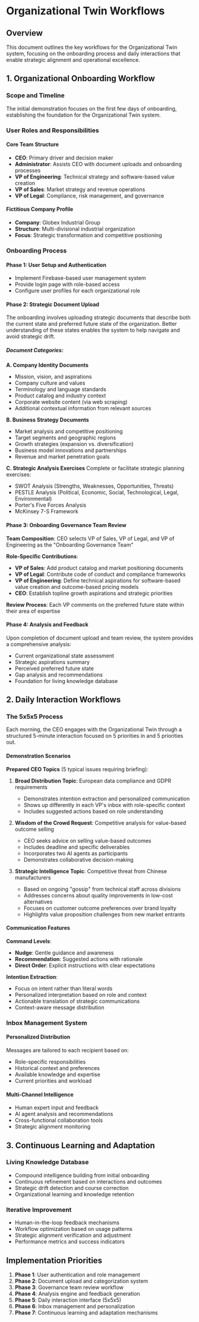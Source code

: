 # Organizational Twin Workflows

## Overview

This document outlines the key workflows for the Organizational Twin system, focusing on the onboarding process and daily interactions that enable strategic alignment and operational excellence.

## 1. Organizational Onboarding Workflow

### Scope and Timeline
The initial demonstration focuses on the first few days of onboarding, establishing the foundation for the Organizational Twin system.

### User Roles and Responsibilities

#### Core Team Structure
- **CEO**: Primary driver and decision maker
- **Administrator**: Assists CEO with document uploads and onboarding processes
- **VP of Engineering**: Technical strategy and software-based value creation
- **VP of Sales**: Market strategy and revenue operations
- **VP of Legal**: Compliance, risk management, and governance

#### Fictitious Company Profile
- **Company**: Globex Industrial Group
- **Structure**: Multi-divisional industrial organization
- **Focus**: Strategic transformation and competitive positioning

### Onboarding Process

#### Phase 1: User Setup and Authentication
- Implement Firebase-based user management system
- Provide login page with role-based access
- Configure user profiles for each organizational role

#### Phase 2: Strategic Document Upload
The onboarding involves uploading strategic documents that describe both the current state and preferred future state of the organization. Better understanding of these states enables the system to help navigate and avoid strategic drift.

##### Document Categories:

**A. Company Identity Documents**
- Mission, vision, and aspirations
- Company culture and values
- Terminology and language standards
- Product catalog and industry context
- Corporate website content (via web scraping)
- Additional contextual information from relevant sources

**B. Business Strategy Documents**
- Market analysis and competitive positioning
- Target segments and geographic regions
- Growth strategies (expansion vs. diversification)
- Business model innovations and partnerships
- Revenue and market penetration goals

**C. Strategic Analysis Exercises**
Complete or facilitate strategic planning exercises:
- SWOT Analysis (Strengths, Weaknesses, Opportunities, Threats)
- PESTLE Analysis (Political, Economic, Social, Technological, Legal, Environmental)
- Porter's Five Forces Analysis
- McKinsey 7-S Framework

#### Phase 3: Onboarding Governance Team Review

**Team Composition**: CEO selects VP of Sales, VP of Legal, and VP of Engineering as the "Onboarding Governance Team"

**Role-Specific Contributions**:
- **VP of Sales**: Add product catalog and market positioning documents
- **VP of Legal**: Contribute code of conduct and compliance frameworks
- **VP of Engineering**: Define technical aspirations for software-based value creation and outcome-based pricing models
- **CEO**: Establish topline growth aspirations and strategic priorities

**Review Process**: Each VP comments on the preferred future state within their area of expertise

#### Phase 4: Analysis and Feedback
Upon completion of document upload and team review, the system provides a comprehensive analysis:
- Current organizational state assessment
- Strategic aspirations summary
- Perceived preferred future state
- Gap analysis and recommendations
- Foundation for living knowledge database

## 2. Daily Interaction Workflows

### The 5x5x5 Process
Each morning, the CEO engages with the Organizational Twin through a structured 5-minute interaction focused on 5 priorities in and 5 priorities out.

#### Demonstration Scenarios

**Prepared CEO Topics** (5 typical issues requiring briefing):

1. **Broad Distribution Topic**: European data compliance and GDPR requirements
   - Demonstrates intention extraction and personalized communication
   - Shows up differently in each VP's inbox with role-specific context
   - Includes suggested actions based on role understanding

2. **Wisdom of the Crowd Request**: Competitive analysis for value-based outcome selling
   - CEO seeks advice on selling value-based outcomes
   - Includes deadline and specific deliverables
   - Incorporates two AI agents as participants
   - Demonstrates collaborative decision-making

3. **Strategic Intelligence Topic**: Competitive threat from Chinese manufacturers
   - Based on ongoing "gossip" from technical staff across divisions
   - Addresses concerns about quality improvements in low-cost alternatives
   - Focuses on customer outcome preferences over brand loyalty
   - Highlights value proposition challenges from new market entrants

#### Communication Features

**Command Levels**:
- **Nudge**: Gentle guidance and awareness
- **Recommendation**: Suggested actions with rationale
- **Direct Order**: Explicit instructions with clear expectations

**Intention Extraction**:
- Focus on intent rather than literal words
- Personalized interpretation based on role and context
- Actionable translation of strategic communications
- Context-aware message distribution

### Inbox Management System

#### Personalized Distribution
Messages are tailored to each recipient based on:
- Role-specific responsibilities
- Historical context and preferences
- Available knowledge and expertise
- Current priorities and workload

#### Multi-Channel Intelligence
- Human expert input and feedback
- AI agent analysis and recommendations
- Cross-functional collaboration tools
- Strategic alignment monitoring

## 3. Continuous Learning and Adaptation

### Living Knowledge Database
- Compound intelligence building from initial onboarding
- Continuous refinement based on interactions and outcomes
- Strategic drift detection and course correction
- Organizational learning and knowledge retention

### Iterative Improvement
- Human-in-the-loop feedback mechanisms
- Workflow optimization based on usage patterns
- Strategic alignment verification and adjustment
- Performance metrics and success indicators

## Implementation Priorities

1. **Phase 1**: User authentication and role management
2. **Phase 2**: Document upload and categorization system
3. **Phase 3**: Governance team review workflow
4. **Phase 4**: Analysis engine and feedback generation
5. **Phase 5**: Daily interaction interface (5x5x5)
6. **Phase 6**: Inbox management and personalization
7. **Phase 7**: Continuous learning and adaptation mechanisms
